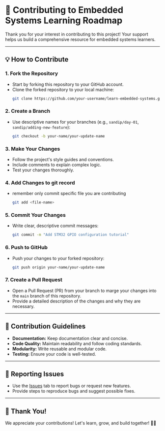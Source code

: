 # 🤝 Contributing to Embedded Systems Learning Roadmap

Thank you for your interest in contributing to this project! Your support helps us build a comprehensive resource for embedded systems learners.

---
## 💡 How to Contribute
### 1. Fork the Repository
- Start by forking this repository to your GitHub account.
- Clone the forked repository to your local machine:
  ```bash
  git clone https://github.com/your-username/learn-embedded-systems.git
  ```

### 2. Create a Branch
- Use descriptive names for your branches (e.g., `sandip/day-01`, `sandip/adding-new-feature`):
  ```bash
  git checkout -b your-name/your-update-name
  ```

### 3. Make Your Changes
- Follow the project's style guides and conventions.
- Include comments to explain complex logic.
- Test your changes thoroughly.

### 4. Add Changes to git record 
- remember only commit specific file you are contributing 
  ``` bash
  git add <file-name>
  ```
### 5. Commit Your Changes
- Write clear, descriptive commit messages:
  ```bash
  git commit -m "Add STM32 GPIO configuration tutorial"
  ```

### 6. Push to GitHub
- Push your changes to your forked repository:
  ```bash
  git push origin your-name/your-update-name
  ```

### 7. Create a Pull Request
- Open a Pull Request (PR) from your branch to marge your changes into the `main` branch of this repository.
- Provide a detailed description of the changes and why they are necessary.

---
## 📝 Contribution Guidelines
- **Documentation:** Keep documentation clear and concise.
- **Code Quality:** Maintain readability and follow coding standards.
- **Modularity:** Write reusable and modular code.
- **Testing:** Ensure your code is well-tested.

---
## 🚨 Reporting Issues
- Use the [Issues](../../issues) tab to report bugs or request new features.
- Provide steps to reproduce bugs and suggest possible fixes.

---
## 💙 Thank You!
We appreciate your contributions! Let's learn, grow, and build together! 🚀😊
